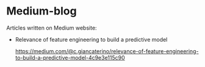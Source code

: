 # Medium-blog
Articles written on Medium website:

- Relevance of feature engineering to build a predictive model 

  https://medium.com/@c.giancaterino/relevance-of-feature-engineering-to-build-a-predictive-model-4c9e3e115c90
  
  
